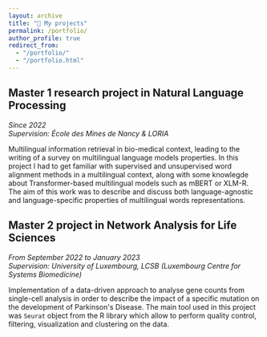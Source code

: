 ```yaml
---
layout: archive
title: "📁 My projects"
permalink: /portfolio/
author_profile: true
redirect_from: 
  - "/portfolio/"
  - "/portfolio.html"
---
```


## Master 1 research project in Natural Language Processing
_Since 2022_  
_Supervision: École des Mines de Nancy & LORIA_

Multilingual information retrieval in bio-medical context, leading to the writing of a survey on multilingual language models properties. In this project I had to get familiar with supervised and unsupervised word alignment methods in a multilingual context, along with some knowlegde about Transformer-based multilingual models such as mBERT or XLM-R. The aim of this work was to describe and discuss both language-agnostic and language-specific properties of multilingual words representations. 

## Master 2 project in Network Analysis for Life Sciences
_From September 2022 to January 2023_  
_Supervision: University of Luxembourg, LCSB (Luxembourg Centre for Systems Biomedicine)_

Implementation of a data-driven approach to analyse gene counts from single-cell analysis in order to describe the impact of a specific mutation on the development of Parkinson's Disease. The main tool used in this project was `Seurat` object from the R library which allow to perform quality control, filtering, visualization and clustering on the data.